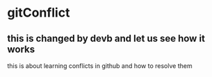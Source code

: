 # gitConflict

## this is changed by devb and let us see how it works

this is about learning conflicts in github and how to resolve them
